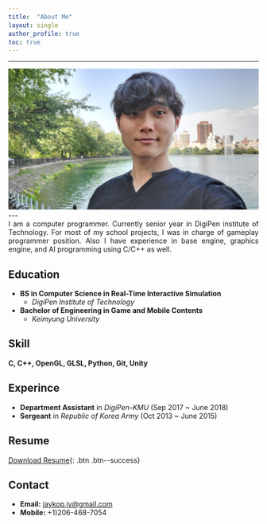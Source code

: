 ```yaml
---
title:  "About Me"
layout: single
author_profile: true
toc: true
---
```

  
---
<div style="text-align:center">
    <a href="/assets/images/face.png"><img src="/assets/images/face.jpg"></a>
</div>
---
<div style="text-align: justify"> I am a computer programmer. Currently senior year in DigiPen institute of Technology. For most of my school projects, I was in charge of gameplay programmer position. Also I have experience in base engine, graphics engine, and AI programming using C/C++ as well.   </div>
  
Education
---
* **BS in Computer Science in Real-Time Interactive Simulation**
    * *DigiPen Institute of Technology*  
* **Bachelor of Engineering in Game and Mobile Contents**
    * *Keimyung University*
  
Skill
---
**C, C++, OpenGL, GLSL, Python, Git, Unity**

Experince
---
* **Department Assistant** in *DigiPen-KMU* (Sep 2017 ~ June 2018) 
* **Sergeant** in *Republic of Korea Army* (Oct 2013 ~ June 2015)

Resume
---
[Download Resume](#https://jaykop.github.io/download/Resume-JuyongJeong.pdf){: .btn .btn--success}  

Contact
---
* **Email:** jaykop.jy@gmail.com  
* **Mobile:** +1)206-468-7054
  
<!-- [Facebook](#https://www.facebook.com/jaykop.jy/){: .btn .btn--facebook}
[LinkedIn](#https://www.linkedin.com/in/juyong-jeong/){: .btn .btn--linkedin}
[Github](#https://github.com/jaykop/){: .btn .btn--dark} -->
  
